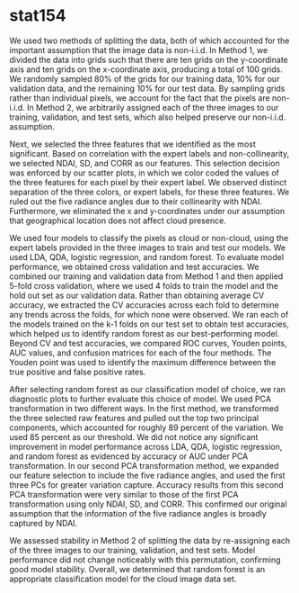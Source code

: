 # stat154

We used two methods of splitting the data, both of which accounted for the important assumption that the image data is non-i.i.d. In Method 1, we divided the data into grids such that there are ten grids on the y-coordinate axis and ten grids on the x-coordinate axis, producing a total of 100 grids. We randomly sampled 80% of the grids for our training data, 10% for our validation data, and the remaining 10% for our test data. By sampling grids rather than individual pixels, we account for the fact that the pixels are non-i.i.d. In Method 2, we arbitrarily assigned each of the three images to our training, validation, and test sets, which also helped preserve our non-i.i.d. assumption. 

Next, we selected the three features that we identified as the most significant. Based on correlation with the expert labels and non-collinearity, we selected NDAI, SD, and CORR as our features. This selection decision was enforced by our scatter plots, in which we color coded the values of the three features for each pixel by their expert label. We observed distinct separation of the three colors, or expert labels, for these three features. We ruled out the five radiance angles due to their collinearity with NDAI. Furthermore, we eliminated the x and y-coordinates under our assumption that geographical location does not affect cloud presence. 

We used four models to classify the pixels as cloud or non-cloud, using the expert labels provided in the three images to train and test our models. We used LDA, QDA, logistic regression, and random forest. To evaluate model performance, we obtained cross validation and test accuracies. We combined our training and validation data from Method 1 and then applied 5-fold cross validation, where we used 4 folds to train the model and the hold out set as our validation data. Rather than obtaining average CV accuracy, we extracted the CV accuracies across each fold to determine any trends across the folds, for which none were observed. We ran each of the models trained on the k-1 folds on our test set to obtain test accuracies, which helped us to identify random forest as our best-performing model. Beyond CV and test accuracies, we compared ROC curves, Youden points, AUC values, and confusion matrices for each of the four methods. The Youden point was used to identify the maximum difference between the true positive and false positive rates. 

After selecting random forest as our classification model of choice, we ran diagnostic plots to further evaluate this choice of model. We used PCA transformation in two different ways. In the first method, we transformed the three selected raw features and pulled out the top two principal components, which accounted for roughly 89 percent of the variation. We used 85 percent as our threshold. We did not notice any significant improvement in model performance across LDA, QDA, logistic regression, and random forest as evidenced by accuracy or AUC under PCA transformation. In our second PCA transformation method, we expanded our feature selection to include the five radiance angles, and used the first three PCs for greater variation capture. Accuracy results from this second PCA transformation were very similar to those of the first PCA transformation using only NDAI, SD, and CORR. This confirmed our original assumption that the information of the five radiance angles is broadly captured by NDAI. 

We assessed stability in Method 2 of splitting the data by re-assigning each of the three images to our training, validation, and test sets. Model performance did not change noticeably with this permutation, confirming good model stability. Overall, we determined that random forest is an appropriate classification model for the cloud image data set. 
